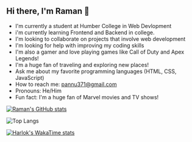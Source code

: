 ## Hi there, I'm Raman 👋

- I'm currently a student at Humber College in Web Devlopment
- i'm currently learning Frontend and Backend in college.
- I'm looking to collaborate on projects that involve web development
- I'm looking for help with improving my coding skills
- I'm also a gamer and love playing games like Call of Duty and Apex Legends!
- I'm a huge fan of traveling and exploring new places!
- Ask me about my favorite programming languages (HTML, CSS, JavaScript)
- How to reach me: pannu371@gmail.com
- Pronouns: He/Him
- Fun fact: I'm a huge fan of Marvel movies and TV shows!

[![Raman's GitHub stats](https://github-readme-stats.vercel.app/api?username=ramxnnn&show_icons=true&theme=radical)](https://github.com/ramxnnn/github-readme-stats)

![Top Langs](https://github-readme-stats.vercel.app/api/top-langs/?username=ramxnnn&hide_progress=true&theme=radical&layout=donut-vertical)

[![Harlok's WakaTime stats](https://github-readme-stats.vercel.app/api/wakatime?username=ffflabs)](https://github.com/ramxnnn/github-readme-stats)